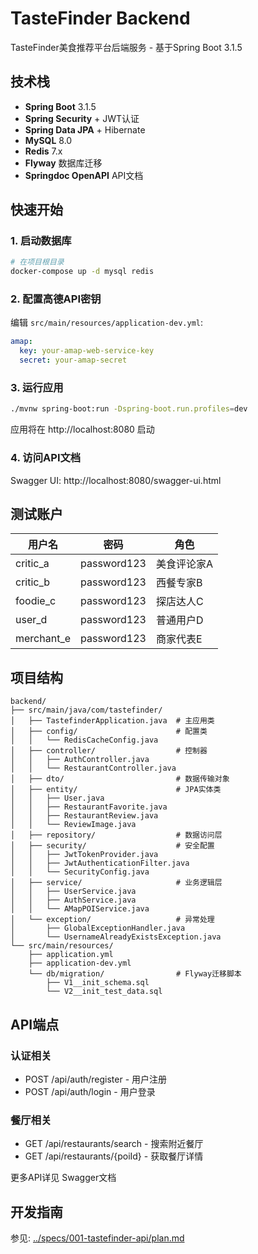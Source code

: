 # TasteFinder Backend

TasteFinder美食推荐平台后端服务 - 基于Spring Boot 3.1.5

## 技术栈

- **Spring Boot** 3.1.5
- **Spring Security** + JWT认证
- **Spring Data JPA** + Hibernate
- **MySQL** 8.0
- **Redis** 7.x
- **Flyway** 数据库迁移
- **Springdoc OpenAPI** API文档

## 快速开始

### 1. 启动数据库

```bash
# 在项目根目录
docker-compose up -d mysql redis
```

### 2. 配置高德API密钥

编辑 `src/main/resources/application-dev.yml`:

```yaml
amap:
  key: your-amap-web-service-key
  secret: your-amap-secret
```

### 3. 运行应用

```bash
./mvnw spring-boot:run -Dspring-boot.run.profiles=dev
```

应用将在 http://localhost:8080 启动

### 4. 访问API文档

Swagger UI: http://localhost:8080/swagger-ui.html

## 测试账户

| 用户名 | 密码 | 角色 |
|--------|------|------|
| critic_a | password123 | 美食评论家A |
| critic_b | password123 | 西餐专家B |
| foodie_c | password123 | 探店达人C |
| user_d | password123 | 普通用户D |
| merchant_e | password123 | 商家代表E |

## 项目结构

```
backend/
├── src/main/java/com/tastefinder/
│   ├── TastefinderApplication.java  # 主应用类
│   ├── config/                      # 配置类
│   │   └── RedisCacheConfig.java
│   ├── controller/                  # 控制器
│   │   ├── AuthController.java
│   │   └── RestaurantController.java
│   ├── dto/                         # 数据传输对象
│   ├── entity/                      # JPA实体类
│   │   ├── User.java
│   │   ├── RestaurantFavorite.java
│   │   ├── RestaurantReview.java
│   │   └── ReviewImage.java
│   ├── repository/                  # 数据访问层
│   ├── security/                    # 安全配置
│   │   ├── JwtTokenProvider.java
│   │   ├── JwtAuthenticationFilter.java
│   │   └── SecurityConfig.java
│   ├── service/                     # 业务逻辑层
│   │   ├── UserService.java
│   │   ├── AuthService.java
│   │   └── AMapPOIService.java
│   └── exception/                   # 异常处理
│       ├── GlobalExceptionHandler.java
│       └── UsernameAlreadyExistsException.java
└── src/main/resources/
    ├── application.yml
    ├── application-dev.yml
    └── db/migration/                # Flyway迁移脚本
        ├── V1__init_schema.sql
        └── V2__init_test_data.sql
```

## API端点

### 认证相关
- POST /api/auth/register - 用户注册
- POST /api/auth/login - 用户登录

### 餐厅相关
- GET /api/restaurants/search - 搜索附近餐厅
- GET /api/restaurants/{poiId} - 获取餐厅详情

更多API详见 Swagger文档

## 开发指南

参见: [../specs/001-tastefinder-api/plan.md](../specs/001-tastefinder-api/plan.md)

